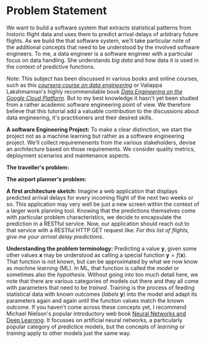 # Problem Statement

We want to build a software system that extracts statistical patterns from historic flight data and uses them to predict arrival delays of arbitrary future flights. As we build the that software system, we'll take particular note of the additional concepts that need to be understood by the involved software engineers. To me, a data engineer is a software engineer with a particular focus on data handling. She understands *big data* and how data it is used in the context of predictive functions.

*Note:* This subject has been discussed in various books and online courses, such as this *[coursera course on data engineering][CourseraGCP]* or Valiappa Lakshmannan's highly recommendable book *[Data Engineering on the Google Cloud Platform][Lakh01]*. But to my best knowledge it hasn't yet been studied from a rather academic software engineering point of view. We therefore believe that this tutorial add a valuable contribution to the discussions about data engineering, it's practitioners and their desired skills.

**A software Engineering Project:** To make a clear distinction, we start the project not as a machine learning but rather as a software engineering project. We'll collect requiremenents from the various stakeholders, devise an architecture based on those requirements. We consider quality metrics, deployment scenarios and maintenance aspects. 

**The traveller's problem:** 

**The airport planner's problem:**



**A first architecture sketch:** Imagine a web application that displays predicted arrival delays for every incoming flight of the next two weeks or so. This application may very well be just a new screen within the context of a larger work planning tool. Knowing that the predictions themselves come with particular problem characteristics, we decide to encapsulate the prediction in a RESTful service. Now, our application should reach out to that  service with a RESTful HTTP GET request like: *For this list of flights, give me your arrival delay predictions*. 

**Understanding the problem terminology:** Predicting a value $\mathbf{y}$, given some other values $\mathbf{x}$ may be understood as calling a special function $\mathbf{y} = f(\mathbf{x})$. That function is not known, but can be approximated by what we now know as *machine learning* (ML). In ML, that function is called the *model* or sometimes also the *hypothesis*. Without going into too much detail here, we note that there are various categories of models out there and they all come with parameters that need to be *trained*. Training is the process of feeding statistical data with known outcomes (*labels* $\mathbf{y}$) into the model and adapt its parameters again and again until the function values match the known outcome. If you haven't come across these concepts yet, I recommend Michael Nielson's popular introductory web book [Neural Networks and Deep Learning][Nielson]. It focusses on artificial neural networks, a particularly popular category of predictice models, but the concepts of *learning* or *training* apply to other models just the same way. 




[CourseraGCP]: https://www.coursera.org/specializations/gcp-data-machine-learning 

[Lakh01]: https://smile.amazon.de/gp/product/B0787L7RK3

[Nielson]: http://neuralnetworksanddeeplearning.com/